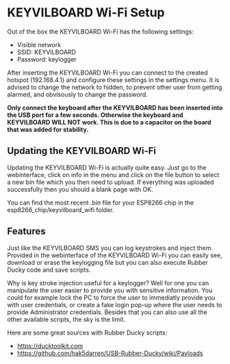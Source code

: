 # KEYVILBOARD Wi-Fi Setup

Out of the box the KEYVILBOARD Wi-Fi has the following settings:

- Visible network
- SSID: KEYVILBOARD
- Password: keylogger

After inserting the KEYVILBOARD Wi-Fi you can connect to the created hotspot (192.168.4.1) and configure these settings in the settings menu. It is advised to change the network to hidden, to prevent other user from getting alarmed, and obvisously to change the password.

**Only connect the keyboard after the KEYVILBOARD has been inserted into the USB port for a few seconds. Otherwise the keyboard and KEYVILBOARD WILL NOT work. This is due to a capacitor on the board that was added for stability.**

## Updating the KEYVILBOARD Wi-Fi

Updating the KEYVILBOARD Wi-Fi is actually quite easy. Just go to the webinterface, click on info in the menu and click on the file button to select a new bin file which you then need to upload. If everything was uploaded successfully then you should a blank page with OK.

You can find the most recent .bin file for your ESP8266 chip in the esp8266_chip/keyvilboard_wifi folder.

## Features

Just like the KEYVILBOARD SMS you can log keystrokes and inject them. Provided in the webinterface of the KEYVILBOARD Wi-Fi you can easily see, download or erase the keylogging file but you can also execute Rubber Ducky code and save scripts.

Why is key stroke injection useful for a keylogger? Well for one you can manipulate the user easier to provide you with sensitive information. You could for example lock the PC to force the user to immediatly provide you with user credentials, or create a fake login pop-up where the user needs to provide Administrator credentials. Besides that you can also use all the other available scripts, the sky is the limit.

Here are some great sources with Rubber Ducky scripts:

- https://ducktoolkit.com
- https://github.com/hak5darren/USB-Rubber-Ducky/wiki/Payloads
